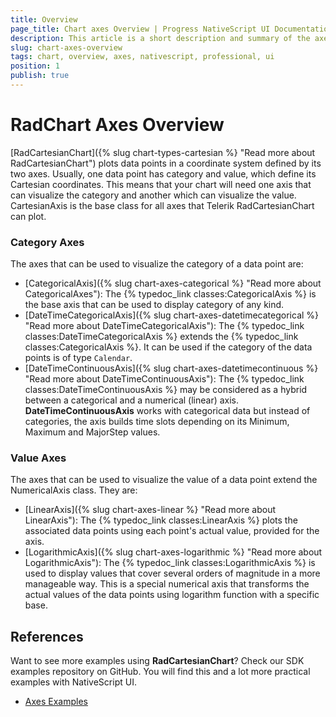 ```yaml
---
title: Overview
page_title: Chart axes Overview | Progress NativeScript UI Documentation
description: This article is a short description and summary of the axes supported by Telerik Chart for NativeScript.
slug: chart-axes-overview
tags: chart, overview, axes, nativescript, professional, ui
position: 1
publish: true
---
```


# RadChart Axes Overview

[RadCartesianChart]({% slug chart-types-cartesian %} "Read more about RadCartesianChart") plots data points in a coordinate system defined by its two axes. Usually, one data point has category and value, which define its Cartesian coordinates. This means that your chart will need one axis that can visualize the category and another which can visualize the value. CartesianAxis is the base class for all axes that Telerik RadCartesianChart can plot.

### Category Axes

The axes that can be used to visualize the category of a data point are:

* [CategoricalAxis]({% slug chart-axes-categorical %} "Read more about CategoricalAxes"): The {% typedoc_link classes:CategoricalAxis %} is the base axis that can be used to display category of any kind.
* [DateTimeCategoricalAxis]({% slug chart-axes-datetimecategorical %} "Read more about DateTimeCategoricalAxis"): The {% typedoc_link classes:DateTimeCategoricalAxis %} extends the {% typedoc_link classes:CategoricalAxis %}. It can be used if the category of the data points is of type `Calendar`.
* [DateTimeContinuousAxis]({% slug chart-axes-datetimecontinuous %} "Read more about DateTimeContinuousAxis"): The {% typedoc_link classes:DateTimeContinuousAxis %} may be considered as a hybrid between a categorical and a numerical (linear) axis. **DateTimeContinuousAxis** works with categorical data but instead of categories, the axis builds time slots depending on its Minimum, Maximum and MajorStep values.

### Value Axes

The axes that can be used to visualize the value of a data point extend the NumericalAxis class. They are:

* [LinearAxis]({% slug chart-axes-linear %} "Read more about LinearAxis"): The {% typedoc_link classes:LinearAxis %} plots the associated data points using each point's actual value, provided for the axis.
* [LogarithmicAxis]({% slug chart-axes-logarithmic %} "Read more about LogarithmicAxis"): The {% typedoc_link classes:LogarithmicAxis %} is used to display values that cover several orders of magnitude in a more manageable way. This is a special numerical axis that transforms the actual values of the data points using logarithm function with a specific base.

## References
Want to see more examples using **RadCartesianChart**?
Check our SDK examples repository on GitHub. You will find this and a lot more practical examples with NativeScript UI.

* [Axes Examples](https://github.com/NativeScript/nativescript-ui-samples/tree/master/chart/app/examples/axes)
 
